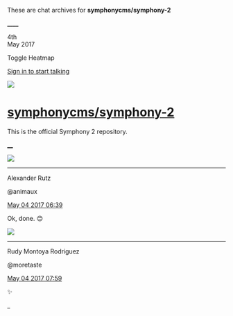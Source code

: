 These are chat archives for **symphonycms/symphony-2**

[__](/symphonycms/symphony-2/archives/2017/05/05)[__](/symphonycms/symphony-2/archives/2017/05/03)

4th  
May 2017

Toggle Heatmap

[Sign in to start talking](/login?action=login&button=archive-login)

![](https://avatars-02.gitter.im/group/iv/3/57542c45c43b8c601977197e?s=48)

#  [symphonycms/symphony-2](/symphonycms/symphony-2)

This is the official Symphony 2 repository.

[ __](/orgs/symphonycms/rooms "More symphonycms rooms")

![](https://avatars2.githubusercontent.com/u/446874?v=4&s=30)

____

Alexander Rutz

@animaux

[May 04 2017
06:39](https://gitter.im/symphonycms/symphony-2?at=590accac881b89e101b0cfe4)

Ok, done. :blush:

![](https://avatars2.githubusercontent.com/u/857982?v=4&s=30)

____

Rudy Montoya Rodriguez

@moretaste

[May 04 2017
07:59](https://gitter.im/symphonycms/symphony-2?at=590adf67881b89e101b119ce)

:sparkles:

_

